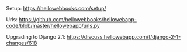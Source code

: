 Setup: https://hellowebbooks.com/setup/

Urls: https://github.com/hellowebbooks/hellowebapp-code/blob/master/hellowebapp/urls.py

Upgrading to Django 2.1: https://discuss.hellowebapp.com/t/django-2-1-changes/618